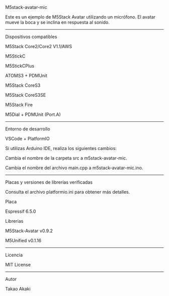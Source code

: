 M5stack-avatar-mic

Este es un ejemplo de M5Stack Avatar utilizando un micrófono.
El avatar mueve la boca y se inclina en respuesta al sonido.


---

Dispositivos compatibles

M5Stack Core2/Core2 V1.1/AWS

M5StickC

M5StickCPlus

ATOMS3 + PDMUnit

M5Stack CoreS3

M5Stack CoreS3SE

M5Stack Fire

M5Dial + PDMUnit (Port.A)



---

Entorno de desarrollo

VSCode + PlatformIO


Si utilizas Arduino IDE, realiza los siguientes cambios:

Cambia el nombre de la carpeta src a m5stack-avatar-mic.

Cambia el nombre del archivo main.cpp a m5stack-avatar-mic.ino.



---

Placas y versiones de librerías verificadas

Consulta el archivo platformio.ini para obtener más detalles.

Placa

Espressif 6.5.0


Librerías

M5Stack-Avatar v0.9.2

M5Unified v0.1.16



---

Licencia

MIT License


---

Autor

Takao Akaki


